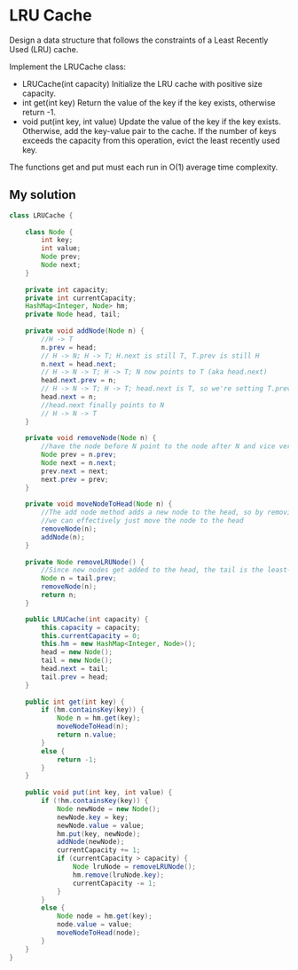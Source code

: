 # LRU Cache

Design a data structure that follows the constraints of a Least Recently Used (LRU) cache.

Implement the LRUCache class:

* LRUCache(int capacity) Initialize the LRU cache with positive size capacity.
* int get(int key) Return the value of the key if the key exists, otherwise return -1.
* void put(int key, int value) Update the value of the key if the key exists. Otherwise, add the key-value pair to the cache. If the number of keys exceeds the capacity from this operation, evict the least recently used key.

The functions get and put must each run in O(1) average time complexity.

## My solution

```Java
class LRUCache {
    
    class Node {
        int key;
        int value;
        Node prev;
        Node next;
    }
    
    private int capacity;
    private int currentCapacity;
    HashMap<Integer, Node> hm;
    private Node head, tail;
    
    private void addNode(Node n) {
        //H -> T
        n.prev = head;
        // H -> N; H -> T; H.next is still T, T.prev is still H
        n.next = head.next;
        // H -> N -> T; H -> T; N now points to T (aka head.next)
        head.next.prev = n;
        // H -> N -> T; H -> T; head.next is T, so we're setting T.prev to N
        head.next = n;
        //head.next finally points to N
        // H -> N -> T
    }
    
    private void removeNode(Node n) {
        //have the node before N point to the node after N and vice versa
        Node prev = n.prev;
        Node next = n.next;
        prev.next = next;
        next.prev = prev;
    }
    
    private void moveNodeToHead(Node n) {
        //The add node method adds a new node to the head, so by removing and re-adding
        //we can effectively just move the node to the head
        removeNode(n);
        addNode(n);
    }
    
    private Node removeLRUNode() {
        //Since new nodes get added to the head, the tail is the least-recently accessed node
        Node n = tail.prev;
        removeNode(n);
        return n;
    }

    public LRUCache(int capacity) {
        this.capacity = capacity;
        this.currentCapacity = 0;
        this.hm = new HashMap<Integer, Node>();
        head = new Node();
        tail = new Node();
        head.next = tail;
        tail.prev = head;
    }
    
    public int get(int key) {
        if (hm.containsKey(key)) {
            Node n = hm.get(key);
            moveNodeToHead(n);
            return n.value;
        }
        else {
            return -1;
        }
    }
    
    public void put(int key, int value) {
        if (!hm.containsKey(key)) {
            Node newNode = new Node();
            newNode.key = key;
            newNode.value = value;
            hm.put(key, newNode);
            addNode(newNode);
            currentCapacity += 1;
            if (currentCapacity > capacity) {
                Node lruNode = removeLRUNode();
                hm.remove(lruNode.key);
                currentCapacity -= 1;
            }
        }
        else {
            Node node = hm.get(key);
            node.value = value;
            moveNodeToHead(node);
        }
    }
}
```
